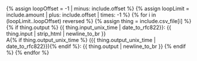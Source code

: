 {% assign loopOffset = -1 | minus: include.offset %}
{% assign loopLimit = include.amount | plus: include.offset | times: -1 %}
{% for i in (loopLimit..loopOffset) reversed %}
{% assign thing = include.csv_file[i] %}
  {% if thing.output %}
{{ thing.input_unix_time | date_to_rfc822}}: {{ thing.input | strip_html | newline_to_br }}<br>
A{% if thing.output_unix_time %} ({{ thing.output_unix_time | date_to_rfc822}}){% endif %}: {{ thing.output | newline_to_br }}
  {% endif %}
{% endfor %}